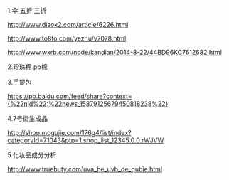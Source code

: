1.伞 五折 三折

http://www.diaox2.com/article/6226.html

http://www.to8to.com/yezhu/v7078.html

http://www.wxrb.com/node/kandian/2014-8-22/44BD96KC7612682.html


2.珍珠棉 pp棉

3.手提包

https://po.baidu.com/feed/share?context={%22nid%22:%22news_15879125679450818238%22}

4.7号街生成品

http://shop.mogujie.com/176g4/list/index?categoryId=71043&ptp=1.shop_list_12345.0.0.rWJVW

5.化妆品成分分析

http://www.truebuty.com/uva_he_uvb_de_qubie.html



